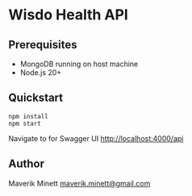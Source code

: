 # Wisdo Health API

## Prerequisites

* MongoDB running on host machine
* Node.js 20+

## Quickstart

```
npm install
npm start
```

Navigate to for Swagger UI [http://localhost:4000/api](http://localhost:4000/api)

## Author

Maverik Minett <maverik.minett@gmail.com>